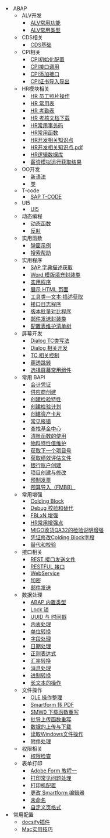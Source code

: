 <!-- _sidebar.md -->
-  ABAP
  -  ALV开发
    -  [ALV常用功能](ABAP/ALV开发/ALV常用功能.md)
    -  [ALV常用类型](ABAP/ALV开发/ALV常用类型.md)
  -  CDS相关
    -  [CDS基础](ABAP/CDS相关/CDS基础.md)
  -  CPI相关
    -  [CPI初始化配置](ABAP/CPI相关/CPI初始化配置.md)
    -  [CPI接口调用](ABAP/CPI相关/CPI接口调用.md)
    -  [CPI添加接口](ABAP/CPI相关/CPI添加接口.md)
    -  [CPI证书导入导出](ABAP/CPI相关/CPI证书导入导出.md)
  -  HR模块相关
    -  [HR 员工照片操作](ABAP/HR模块相关/HR%20员工照片操作.md)
    -  [HR 常用表](ABAP/HR模块相关/HR%20常用表.md)
    -  [HR 考勤表](ABAP/HR模块相关/HR%20考勤表.md)
    -  [HR 考核文档下载](ABAP/HR模块相关/HR%20考核文档下载.md)
    -  [HR常用事务码](ABAP/HR模块相关/HR常用事务码.md)
    -  [HR常用函数](ABAP/HR模块相关/HR常用函数.md)
    -  [HR开发相关知识点](ABAP/HR模块相关/HR开发相关知识点.md)
    -  [HR开发相关知识点.pdf](ABAP/HR模块相关/HR开发相关知识点.pdf.md)
    -  [HR逻辑数据库](ABAP/HR模块相关/HR逻辑数据库.md)
    -  [薪资模拟运行获取结果](ABAP/HR模块相关/薪资模拟运行获取结果.md)
  -  OO开发
    -  [新语法](ABAP/OO开发/新语法.md)
    -  [类](ABAP/OO开发/类.md)
  -  T-code
    -  [SAP T-CODE](ABAP/T-code/SAP%20T-CODE.md)
  -  UI5
    -  [UI5](ABAP/UI5/UI5.md)
  -  动态编程
    -  [动态函数](ABAP/动态编程/动态函数.md)
    -  [反射](ABAP/动态编程/反射.md)
  -  实用函数
    -  [弹窗示例](ABAP/实用函数/弹窗示例.md)
    -  [搜索帮助](ABAP/实用函数/搜索帮助.md)
  -  实用程序
    -  [SAP 字典描述获取](ABAP/实用程序/SAP%20字典描述获取.md)
    -  [Word 模版填充封装类](ABAP/实用程序/Word%20模版填充封装类.md)
    -  [实用程序](ABAP/实用程序/实用程序.md)
    -  [展示 HTML 页面](ABAP/实用程序/展示%20HTML%20页面.md)
    -  [工具类—文本:描述获取](ABAP/实用程序/工具类—文本:描述获取.md)
    -  [接口日志程序](ABAP/实用程序/接口日志程序.md)
    -  [版本批量对比程序](ABAP/实用程序/版本批量对比程序.md)
    -  [邮件发送封装类](ABAP/实用程序/邮件发送封装类.md)
    -  [配置表维护清单树](ABAP/实用程序/配置表维护清单树.md)
  -  屏幕开发
    -  [Dialog TC类写法](ABAP/屏幕开发/Dialog%20TC类写法.md)
    -  [Dialog 相关开发](ABAP/屏幕开发/Dialog%20相关开发.md)
    -  [TC 相关控制](ABAP/屏幕开发/TC%20相关控制.md)
    -  [穿透跳转](ABAP/屏幕开发/穿透跳转.md)
    -  [选择屏幕常用组件](ABAP/屏幕开发/选择屏幕常用组件.md)
  -  常用 BAPI
    -  [会计凭证](ABAP/常用%20BAPI/会计凭证.md)
    -  [供应商创建](ABAP/常用%20BAPI/供应商创建.md)
    -  [创建检验特性](ABAP/常用%20BAPI/创建检验特性.md)
    -  [创建检验计划](ABAP/常用%20BAPI/创建检验计划.md)
    -  [创建资产卡片](ABAP/常用%20BAPI/创建资产卡片.md)
    -  [常见报错](ABAP/常用%20BAPI/常见报错.md)
    -  [查找基金中心](ABAP/常用%20BAPI/查找基金中心.md)
    -  [清账函数的使用](ABAP/常用%20BAPI/清账函数的使用.md)
    -  [物料特性值维护](ABAP/常用%20BAPI/物料特性值维护.md)
    -  [获取下一个项目号](ABAP/常用%20BAPI/获取下一个项目号.md)
    -  [获取绩效评估文件](ABAP/常用%20BAPI/获取绩效评估文件.md)
    -  [银行账户创建](ABAP/常用%20BAPI/银行账户创建.md)
    -  [项目创建与修改](ABAP/常用%20BAPI/项目创建与修改.md)
    -  [预制发票](ABAP/常用%20BAPI/预制发票.md)
    -  [预算导入（FMBB）](ABAP/常用%20BAPI/预算导入（FMBB）.md)
  -  常用增强
    -  [Colding Block](ABAP/常用增强/Colding%20Block.md)
    -  [Debug 校验和替代](ABAP/常用增强/Debug%20校验和替代.md)
    -  [FBLxN 增强](ABAP/常用增强/FBLxN%20增强.md)
    -  [HR常用增强点](ABAP/常用增强/HR常用增强点.md)
    -  [MIGO收货QA32的检验说明增强](ABAP/常用增强/MIGO收货QA32的检验说明增强.md)
    -  [凭证修改Colding Block字段](ABAP/常用增强/凭证修改Colding%20Block字段.md)
    -  [替代和校验](ABAP/常用增强/替代和校验.md)
  -  接口相关
    -  [REST 接口发送文件](ABAP/接口相关/REST%20接口发送文件.md)
    -  [RESTFUL 接口](ABAP/接口相关/RESTFUL%20接口.md)
    -  [WebService](ABAP/接口相关/WebService.md)
    -  [加密](ABAP/接口相关/加密.md)
    -  [邮件发送](ABAP/接口相关/邮件发送.md)
  -  数据处理
    -  [ABAP 内置类型](ABAP/数据处理/ABAP%20内置类型.md)
    -  [Lock 锁](ABAP/数据处理/Lock%20锁.md)
    -  [UUID 与 时间戳](ABAP/数据处理/UUID%20与%20时间戳.md)
    -  [内表处理](ABAP/数据处理/内表处理.md)
    -  [单位转换](ABAP/数据处理/单位转换.md)
    -  [字段处理](ABAP/数据处理/字段处理.md)
    -  [日期处理](ABAP/数据处理/日期处理.md)
    -  [正则表达式](ABAP/数据处理/正则表达式.md)
    -  [汇率转换](ABAP/数据处理/汇率转换.md)
    -  [消息处理](ABAP/数据处理/消息处理.md)
    -  [进制转换](ABAP/数据处理/进制转换.md)
    -  [长文本的操作](ABAP/数据处理/长文本的操作.md)
  -  文件操作
    -  [OLE 操作整理](ABAP/文件操作/OLE%20操作整理.md)
    -  [Smartform 转 PDF](ABAP/文件操作/Smartform%20转%20PDF.md)
    -  [SMW0 下载函数重写](ABAP/文件操作/SMW0%20下载函数重写.md)
    -  [批导上传函数重写](ABAP/文件操作/批导上传函数重写.md)
    -  [数据的上传与下载](ABAP/文件操作/数据的上传与下载.md)
    -  [读取Windows文件操作](ABAP/文件操作/读取Windows文件操作.md)
    -  [附件处理](ABAP/文件操作/附件处理.md)
  -  权限相关
    -  [权限检查](ABAP/权限相关/权限检查.md)
  -  表单打印
    -  [Adobe Form 教程一](ABAP/表单打印/Adobe%20Form%20教程一.md)
    -  [打印常见问题处理](ABAP/表单打印/打印常见问题处理.md)
    -  [打印机配置](ABAP/表单打印/打印机配置.md)
    -  [更改 Smartform 编辑器](ABAP/表单打印/更改%20Smartform%20编辑器.md)
    -  [未命名](ABAP/表单打印/未命名.md)
    -  [自定义页格式](ABAP/表单打印/自定义页格式.md)
-  常用配置
  -  [docsify插件](常用配置/docsify插件.md)
  -  [Mac实用技巧](常用配置/Mac实用技巧.md)